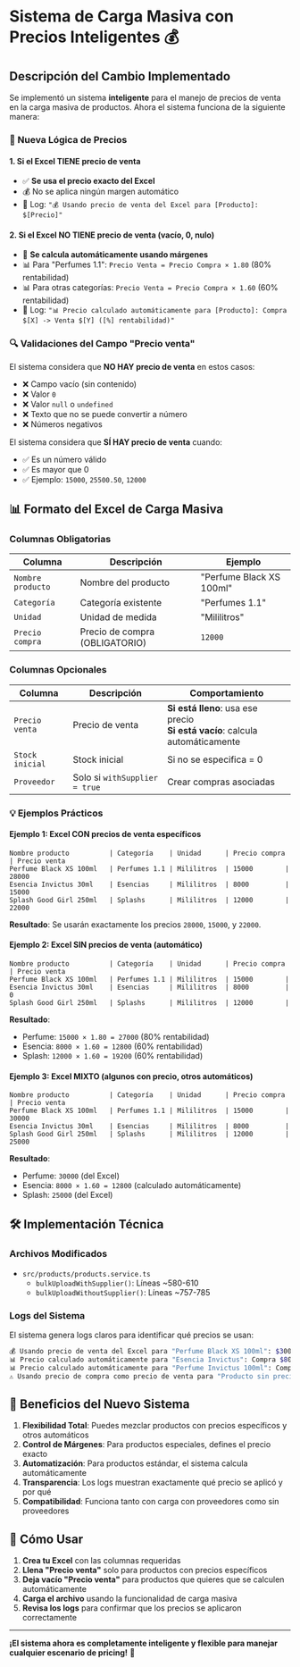 # Sistema de Carga Masiva con Precios Inteligentes 💰

## Descripción del Cambio Implementado

Se implementó un sistema **inteligente** para el manejo de precios de venta en la carga masiva de productos. Ahora el sistema funciona de la siguiente manera:

### 🎯 Nueva Lógica de Precios

#### 1. **Si el Excel TIENE precio de venta**
- ✅ **Se usa el precio exacto del Excel**
- 💰 No se aplica ningún margen automático
- 📝 Log: `"💰 Usando precio de venta del Excel para [Producto]: $[Precio]"`

#### 2. **Si el Excel NO TIENE precio de venta (vacío, 0, nulo)**
- 🤖 **Se calcula automáticamente usando márgenes**
- 📊 Para "Perfumes 1.1": `Precio Venta = Precio Compra × 1.80` (80% rentabilidad)
- 📊 Para otras categorías: `Precio Venta = Precio Compra × 1.60` (60% rentabilidad)
- 📝 Log: `"📊 Precio calculado automáticamente para [Producto]: Compra $[X] -> Venta $[Y] ([%] rentabilidad)"`

### 🔍 Validaciones del Campo "Precio venta"

El sistema considera que **NO HAY precio de venta** en estos casos:
- ❌ Campo vacío (sin contenido)
- ❌ Valor `0`
- ❌ Valor `null` o `undefined`
- ❌ Texto que no se puede convertir a número
- ❌ Números negativos

El sistema considera que **SÍ HAY precio de venta** cuando:
- ✅ Es un número válido
- ✅ Es mayor que 0
- ✅ Ejemplo: `15000`, `25500.50`, `12000`

## 📊 Formato del Excel de Carga Masiva

### Columnas Obligatorias
| Columna | Descripción | Ejemplo |
|---------|-------------|---------|
| `Nombre producto` | Nombre del producto | "Perfume Black XS 100ml" |
| `Categoría` | Categoría existente | "Perfumes 1.1" |
| `Unidad` | Unidad de medida | "Mililitros" |
| `Precio compra` | Precio de compra (OBLIGATORIO) | `12000` |

### Columnas Opcionales
| Columna | Descripción | Comportamiento |
|---------|-------------|----------------|
| `Precio venta` | Precio de venta | **Si está lleno**: usa ese precio<br>**Si está vacío**: calcula automáticamente |
| `Stock inicial` | Stock inicial | Si no se especifica = 0 |
| `Proveedor` | Solo si `withSupplier = true` | Crear compras asociadas |

### 💡 Ejemplos Prácticos

#### Ejemplo 1: Excel CON precios de venta específicos
```
Nombre producto          | Categoría    | Unidad      | Precio compra | Precio venta
Perfume Black XS 100ml   | Perfumes 1.1 | Mililitros  | 15000        | 28000
Esencia Invictus 30ml    | Esencias     | Mililitros  | 8000         | 15000
Splash Good Girl 250ml   | Splashs      | Mililitros  | 12000        | 22000
```
**Resultado**: Se usarán exactamente los precios `28000`, `15000`, y `22000`.

#### Ejemplo 2: Excel SIN precios de venta (automático)
```
Nombre producto          | Categoría    | Unidad      | Precio compra | Precio venta
Perfume Black XS 100ml   | Perfumes 1.1 | Mililitros  | 15000        | 
Esencia Invictus 30ml    | Esencias     | Mililitros  | 8000         | 0
Splash Good Girl 250ml   | Splashs      | Mililitros  | 12000        | 
```
**Resultado**:
- Perfume: `15000 × 1.80 = 27000` (80% rentabilidad)
- Esencia: `8000 × 1.60 = 12800` (60% rentabilidad) 
- Splash: `12000 × 1.60 = 19200` (60% rentabilidad)

#### Ejemplo 3: Excel MIXTO (algunos con precio, otros automáticos)
```
Nombre producto          | Categoría    | Unidad      | Precio compra | Precio venta
Perfume Black XS 100ml   | Perfumes 1.1 | Mililitros  | 15000        | 30000
Esencia Invictus 30ml    | Esencias     | Mililitros  | 8000         | 
Splash Good Girl 250ml   | Splashs      | Mililitros  | 12000        | 25000
```
**Resultado**:
- Perfume: `30000` (del Excel)
- Esencia: `8000 × 1.60 = 12800` (calculado automáticamente)
- Splash: `25000` (del Excel)

## 🛠️ Implementación Técnica

### Archivos Modificados
- `src/products/products.service.ts`
  - `bulkUploadWithSupplier()`: Líneas ~580-610
  - `bulkUploadWithoutSupplier()`: Líneas ~757-785

### Logs del Sistema
El sistema genera logs claros para identificar qué precios se usan:

```bash
💰 Usando precio de venta del Excel para "Perfume Black XS 100ml": $30000
📊 Precio calculado automáticamente para "Esencia Invictus": Compra $8000 -> Venta $12800.00 (60% rentabilidad)
📊 Precio calculado automáticamente para "Perfume Invictus 100ml": Compra $15000 -> Venta $27000.00 (80% rentabilidad)
⚠️ Usando precio de compra como precio de venta para "Producto sin precio"
```

## 🎯 Beneficios del Nuevo Sistema

1. **Flexibilidad Total**: Puedes mezclar productos con precios específicos y otros automáticos
2. **Control de Márgenes**: Para productos especiales, defines el precio exacto
3. **Automatización**: Para productos estándar, el sistema calcula automáticamente
4. **Transparencia**: Los logs muestran exactamente qué precio se aplicó y por qué
5. **Compatibilidad**: Funciona tanto con carga con proveedores como sin proveedores

## 🚀 Cómo Usar

1. **Crea tu Excel** con las columnas requeridas
2. **Llena "Precio venta"** solo para productos con precios específicos
3. **Deja vacío "Precio venta"** para productos que quieres que se calculen automáticamente
4. **Carga el archivo** usando la funcionalidad de carga masiva
5. **Revisa los logs** para confirmar que los precios se aplicaron correctamente

---

**¡El sistema ahora es completamente inteligente y flexible para manejar cualquier escenario de pricing!** 🎉

